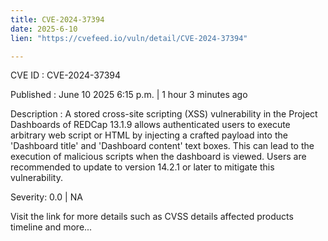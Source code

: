```yaml
---
title: CVE-2024-37394
date: 2025-6-10
lien: "https://cvefeed.io/vuln/detail/CVE-2024-37394"

---
```


CVE ID : CVE-2024-37394

Published :  June 10
2025
6:15 p.m. | 1 hour
3 minutes ago

Description : A stored cross-site scripting (XSS) vulnerability in the Project Dashboards of REDCap 13.1.9 allows authenticated users to execute arbitrary web script or HTML by injecting a crafted payload into the 'Dashboard title' and 'Dashboard content' text boxes. This can lead to the execution of malicious scripts when the dashboard is viewed. Users are recommended to update to version 14.2.1 or later to mitigate this vulnerability.

Severity: 0.0 | NA

Visit the link for more details
such as CVSS details
affected products
timeline
and more...
